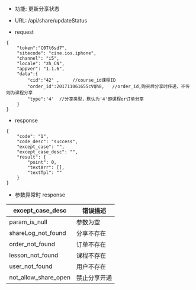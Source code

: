 * 功能: 更新分享状态

* URL: /api/share/updateStatus

* request
```
{
    "token":"C0Tt6sd7",
    "sitecode": "cine.ios.iphone",
    "channel": "i5", 
    "locale": "zh_CN",
    "appver": "1.1.6",
    "data":{
        "cid":"42" ,     //course_id课程ID
        "order_id":201711061655cVQh8,   //order_id,购买后分享时传递，不传则为课程分享
        "type":'4'  //分享类型，默认为'4'即课程or订单分享
    }
}
```

* response
```
{
    "code": "1",
    "code_desc": "success",
    "except_case": "",
    "except_case_desc": "",
    "result": {
        "point": 0,
        "textArr": [],
        "textTpl": ""
    }
}
```
          
  - 参数异常时 response
  
 except_case_desc|错误描述
 -|-
 param_is_null|参数为空
 shareLog_not_found|分享不存在
 order_not_found|订单不存在
 lesson_not_found|课程不存在
 user_not_found|用户不存在
 not_allow_share_open|禁止分享开通

